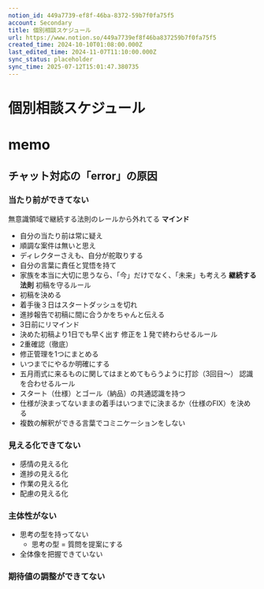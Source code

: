 ```yaml
---
notion_id: 449a7739-ef8f-46ba-8372-59b7f0fa75f5
account: Secondary
title: 個別相談スケジュール
url: https://www.notion.so/449a7739ef8f46ba837259b7f0fa75f5
created_time: 2024-10-10T01:08:00.000Z
last_edited_time: 2024-11-07T11:10:00.000Z
sync_status: placeholder
sync_time: 2025-07-12T15:01:47.380735
---
```

# 個別相談スケジュール

# memo
## チャット対応の「error」の原因
### 当たり前ができてない
無意識領域で継続する法則のレールから外れてる
**マインド**
  - 自分の当たり前は常に疑え
  - 順調な案件は無いと思え
  - ディレクターさえも、自分が舵取りする
  - 自分の言葉に責任と覚悟を持て
  - 家族を本当に大切に思うなら、「今」だけでなく、「未来」も考えろ
**継続する法則**
初稿を守るルール
  - 初稿を決める
  - 着手後３日はスタートダッシュを切れ
  - 進捗報告で初稿に間に合うかをちゃんと伝える
  - 3日前にリマインド
  - 決めた初稿より1日でも早く出す
修正を１発で終わらせるルール
  - 2重確認（徹底）
  - 修正管理を1つにまとめる
  - いつまでにやるか明確にする
  - 五月雨式に来るものに関してはまとめてもらうように打診（3回目〜）
認識を合わせるルール
  - スタート（仕様）とゴール（納品）の共通認識を持つ
  - 仕様が決まってないままの着手はいつまでに決まるか（仕様のFIX）を決める
  - 複数の解釈ができる言葉でコミニケーションをしない
### 見える化できてない
- 感情の見える化
- 進捗の見える化
- 作業の見える化
- 配慮の見える化
### 主体性がない
- 思考の型を持ってない
  - 思考の型 = 質問を提案にする
- 全体像を把握できていない
### 期待値の調整ができてない